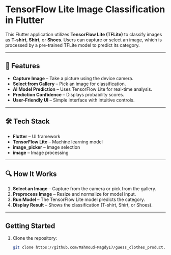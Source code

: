 # TensorFlow Lite Image Classification in Flutter

This Flutter application utilizes **TensorFlow Lite (TFLite)** to classify images as **T-shirt**, **Shirt**, or **Shoes**. Users can capture or select an image, which is processed by a pre-trained TFLite model to predict its category.

---

## 🚀 Features
- **Capture Image** – Take a picture using the device camera.
- **Select from Gallery** – Pick an image for classification.
- **AI Model Prediction** – Uses TensorFlow Lite for real-time analysis.
- **Prediction Confidence** – Displays probability scores.
- **User-Friendly UI** – Simple interface with intuitive controls.

---

## 🛠 Tech Stack
- **Flutter** – UI framework
- **TensorFlow Lite** – Machine learning model
- **image_picker** – Image selection
- **image** – Image processing

---

## 🔍 How It Works
1. **Select an Image** – Capture from the camera or pick from the gallery.
2. **Preprocess Image** – Resize and normalize for model input.
3. **Run Model** – The TensorFlow Lite model predicts the category.
4. **Display Result** – Shows the classification (T-shirt, Shirt, or Shoes).

---

## Getting Started
1. Clone the repository:
   ```bash
   git clone https://github.com/Mahmoud-Magdy17/guess_clothes_product.git
